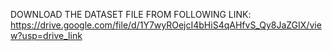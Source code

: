 DOWNLOAD THE DATASET FILE FROM FOLLOWING LINK:
https://drive.google.com/file/d/1Y7wyROejcI4bHiS4qAHfvS_Qy8JaZGIX/view?usp=drive_link
